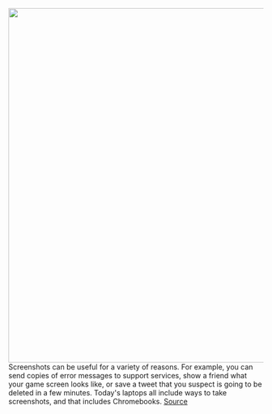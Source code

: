 <img src='https://cdn.vox-cdn.com/thumbor/nTEayMDaJGevVWxIOfuMLlzp6Xg=/0x0:847x565/1200x800/filters:focal(357x216:491x350)/cdn.vox-cdn.com/uploads/chorus_image/image/70939484/samsung_chromebook_08_847.0.jpg' width='700px' /><br/>
Screenshots can be useful for a variety of reasons. For example, you can send copies of error messages to support services, show a friend what your game screen looks like, or save a tweet that you suspect is going to be deleted in a few minutes. Today's laptops all include ways to take screenshots, and that includes Chromebooks.
<a href='https://www.theverge.com/23144906/chromebooks-screenshots-chrome-os-how-to'> Source <a/>